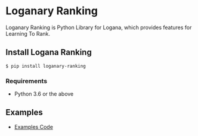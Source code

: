Loganary Ranking
================

Loganary Ranking is Python Library for Logana, which provides features for Learning To Rank.

## Install Logana Ranking

    $ pip install loganary-ranking

### Requirements

* Python 3.6 or the above

## Examples

* [Examples Code](https://github.com/codelibs/logana/tree/master/python/ranking/examples)
